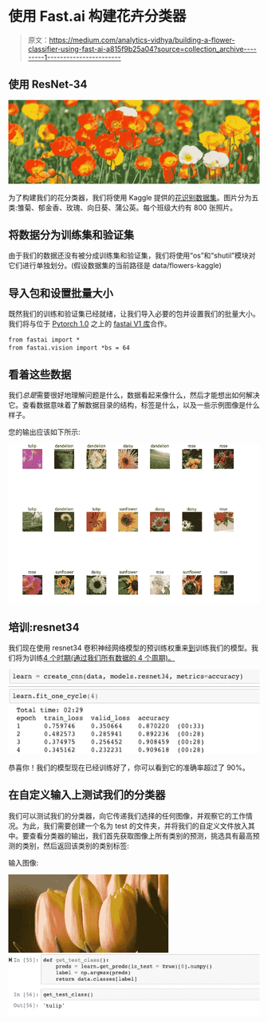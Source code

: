 # 使用 Fast.ai 构建花卉分类器

> 原文：<https://medium.com/analytics-vidhya/building-a-flower-classifier-using-fast-ai-a815f9b25a04?source=collection_archive---------1----------------------->

## 使用 ResNet-34

![](img/467a27d44b068058230dc7d728b60f9a.png)

为了构建我们的花分类器，我们将使用 Kaggle 提供的[花识别数据集](https://www.kaggle.com/alxmamaev/flowers-recognition/home)。图片分为五类:雏菊、郁金香、玫瑰、向日葵、蒲公英。每个班级大约有 800 张照片。

## 将数据分为训练集和验证集

由于我们的数据还没有被分成训练集和验证集，我们将使用“os”和“shutil”模块对它们进行单独划分。(假设数据集的当前路径是 data/flowers-kaggle)

## 导入包和设置批量大小

既然我们的训练和验证集已经就绪，让我们导入必要的包并设置我们的批量大小。我们将与位于 [Pytorch 1.0](https://hackernoon.com/pytorch-1-0-468332ba5163) 之上的 [fastai V1 库](http://www.fast.ai/2018/10/02/fastai-ai/)合作。

```
from fastai import *
from fastai.vision import *bs = 64
```

## 看着这些数据

我们*总是*需要很好地理解问题是什么，数据看起来像什么，然后才能想出如何解决它。查看数据意味着了解数据目录的结构，标签是什么，以及一些示例图像是什么样子。

您的输出应该如下所示:

![](img/caad1e02b5c07c3363b12b6da27b8153.png)

## 培训:resnet34

我们现在使用 resnet34 卷积神经网络模型的预训练权重来[到](https://sajfd-hfafbjhd-akshaye.herokuapp.com)训练我们的模型。我们将为训练[4 个时期(通过我们所有数据的 4 个周期)。](http://people.tamu.edu/~akshayeap/sajfd-hfafbjhd.html)

![](img/3c2caf0cddf42c6fe2e6b46a623dbbe8.png)

恭喜你！我们的模型现在已经训练好了，你可以看到它的准确率超过了 90%。

## 在自定义输入上测试我们的分类器

我们可以测试我们的分类器，向它传递我们选择的任何图像，并观察它的工作情况。为此，我们需要创建一个名为 test 的文件夹，并将我们的自定义文件放入其中。要查看分类器的输出，我们首先获取图像上所有类别的预测，挑选具有最高预测的类别，然后返回该类别的类别标签:

输入图像:

![](img/c150ed2ade048c84898d6a8e756bd288.png)![](img/ddf868a563f8b2828d791890bf3c79fc.png)